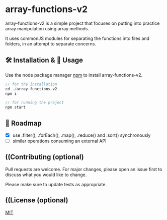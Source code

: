 # array-functions-v2

array-functions-v2 is a simple project that focuses on putting into practice array manipulation using array methods.

It uses commonJS modules for separating the functions into files and folders, in an attempt to separate concerns.

## 🛠 Installation & 🚀 Usage

Use the node package manager [npm](https://npmjs.com/) to install array-functions-v2.

```javascript
// for the installation
cd ./array-functions-v2
npm i

// for running the project
npm start
```

## 🚧 Roadmap
- [x] use .filter(), .forEach(), .map(), .reduce() and .sort() synchronously
- [ ] similar operations consuming an external API

## ((Contributing (optional)
Pull requests are welcome. For major changes, please open an issue first to discuss what you would like to change.

Please make sure to update tests as appropriate.

## ((License (optional)
[MIT](https://choosealicense.com/licenses/mit/)